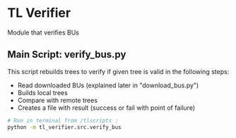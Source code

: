 # TL Verifier

Module that verifies BUs


## Main Script: verify_bus.py
This script rebuilds trees to verify if given tree is valid in the following steps:

- Read downloaded BUs (explained later in "download_bus.py")
- Builds local trees
- Compare with remote trees
- Creates a file with result (success or fail with point of failure)
```sh
# Run in terminal from /tlscripts :
python -m tl_verifier.src.verify_bus
```

